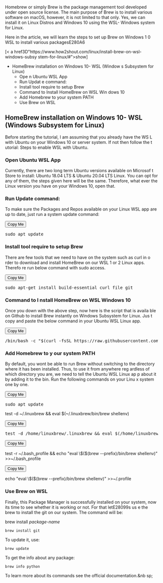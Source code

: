 <p>Homebrew or simply Brew is the package management tool developed under open source license. The main purpose of Brew is to install various software
 on macOS, however, it is not limited to that only. Yes, we can install it 
on Linux Distros and Windows 10 using the WSL- Windows system for Linux.</p
>
<p>Here in the article, we will learn the steps to set up Brew on Windows 1
0 WSL to install various packagesE280A6</p>
<div id3D"toc_container" class3D"no_bullets contracted" style3D"width: a
uto; display: table;"><p class3D"toc_title"> <span class3D"toc_toggle">[<
a href3D"https://www.how2shout.com/linux/install-brew-on-wsl-windows-subsy
stem-for-linux/#">show</a>]</span></p><ul class3D"toc_list" style3D"displ
ay: none;"><li><a href3D"https://www.how2shout.com/linux/install-brew-on-w
sl-windows-subsystem-for-linux/#HomeBrew_installation_on_Windows_10-_WSL_Wi
ndows_Subsystem_for_Linux">HomeBrew installation on Windows 10- WSL (Window
s Subsystem for Linux)</a><ul><li><a href3D"https://www.how2shout.com/linu
x/install-brew-on-wsl-windows-subsystem-for-linux/#Open_Ubuntu_WSL_App">Ope
n Ubuntu WSL App</a></li><li><a href3D"https://www.how2shout.com/linux/ins
tall-brew-on-wsl-windows-subsystem-for-linux/#Run_Update_command">Run Updat
e command:</a></li><li><a href3D"https://www.how2shout.com/linux/install-b
rew-on-wsl-windows-subsystem-for-linux/#Install_tool_require_to_setup_Brew"
>Install tool require to setup Brew</a></li><li><a href3D"https://www.how2
shout.com/linux/install-brew-on-wsl-windows-subsystem-for-linux/#Command_to
_Install_HomeBrew_on_WSL_Windows_10">Command to Install HomeBrew on WSL Win
dows 10</a></li><li><a href3D"https://www.how2shout.com/linux/install-brew
-on-wsl-windows-subsystem-for-linux/#Add_Homebrew_to_your_system_PATH">Add 
Homebrew to your system PATH</a></li><li><a href3D"https://www.how2shout.c
om/linux/install-brew-on-wsl-windows-subsystem-for-linux/#Use_Brew_on_WSL">
Use Brew on WSL</a></li></ul></li></ul></div>
<h2><span id3D"HomeBrew_installation_on_Windows_10-_WSL_Windows_Subsystem_
for_Linux">HomeBrew installation on Windows 10- WSL (Windows Subsystem for 
Linux)</span></h2>
<p>Before starting the tutorial, I am assuming that you already have the WS
L with Ubuntu on your Windows 10 or server system. If not then follow the t
utorial: <a href3D"https://www.how2shout.com/how-to/enable-windows-subsyst
em-linux-feature.html" target3D"_blank" rel3D"noopener noreferrer">Steps 
to enable WSL with Ubuntu.</a></p>
<h3><span id3D"Open_Ubuntu_WSL_App">Open Ubuntu WSL App</span></h3>
<p>Currently, there are two long term Ubuntu versions available on Microsof
t Store to install: Ubuntu 18.04 LTS &amp; Ubuntu 20.04 LTS Linux. You can 
opt for any of them, the steps given here will be the same. Therefore, what
ever the Linux version you have on your Windows 10, open that.</p>
<h3><span id3D"Run_Update_command">Run Update command:</span></h3>
<p>To make sure the Packages and Repos available on your Linux WSL app are 
up to date, just run a system update command:</p>
<span data-button-text3D"Copy Me" data-button-position3D"outside" data-bu
tton-copy-text3D"Copied!" data-style3D"button" data-button-title3D"Copy 
to Clipboard" data-selector3D"pre" class3D"copy-the-code-wrap copy-the-co
de-style-button copy-the-code-outside-wrap"><div class3D"copy-the-code-out
side"><button class3D"copy-the-code-button" data-style3D"button" title3D
"Copy to Clipboard">Copy Me</button></div><pre class3D"copy-the-code-targe
t">sudo apt update</pre></span>
<h3><span id3D"Install_tool_require_to_setup_Brew">Install tool require to
 setup Brew</span></h3>
<p>There are few tools that we need to have on the system such as curl in o
rder to download and install HomeBrew on our WSL 1 or 2 Linux apps. Therefo
re run below command with sudo access.</p>
<span data-button-text3D"Copy Me" data-button-position3D"outside" data-bu
tton-copy-text3D"Copied!" data-style3D"button" data-button-title3D"Copy 
to Clipboard" data-selector3D"pre" class3D"copy-the-code-wrap copy-the-co
de-style-button copy-the-code-outside-wrap"><div class3D"copy-the-code-out
side"><button class3D"copy-the-code-button" data-style3D"button" title3D
"Copy to Clipboard">Copy Me</button></div><pre class3D"copy-the-code-targe
t">sudo apt-get install build-essential curl file git</pre></span>
<h3><span id3D"Command_to_Install_HomeBrew_on_WSL_Windows_10">Command to I
nstall HomeBrew on WSL Windows 10</span></h3>
<p>Once you down with the above step, now here is the script that is availa
ble on Github to install Brew instantly on Windows Subsystem for Linux. Jus
t copy and paste the below command in your Ubuntu WSL Linux app.</p>
<span data-button-text3D"Copy Me" data-button-position3D"outside" data-bu
tton-copy-text3D"Copied!" data-style3D"button" data-button-title3D"Copy 
to Clipboard" data-selector3D"pre" class3D"copy-the-code-wrap copy-the-co
de-style-button copy-the-code-outside-wrap"><div class3D"copy-the-code-out
side"><button class3D"copy-the-code-button" data-style3D"button" title3D
"Copy to Clipboard">Copy Me</button></div><pre class3D"copy-the-code-targe
t">/bin/bash -c "$(curl -fsSL https://raw.githubusercontent.com/Homebrew/install/master/install.sh)"</pre></span>
<h3><span id3D"Add_Homebrew_to_your_system_PATH"><strong>Add Homebrew to y
our system PATH</strong></span></h3>
<p>By default, you wont be able to run Brew without switching to the directory where it has been installed. Thus, to use it from anywhere reg
ardless of which directory you are, we need to tell the Ubuntu WSL Linux ap
p about it by adding it to the bin. Run the following commands on your Linu
x system one by one.</p>
<span data-button-text3D"Copy Me" data-button-position3D"outside" data-bu
tton-copy-text3D"Copied!" data-style3D"button" data-button-title3D"Copy 
to Clipboard" data-selector3D"pre" class3D"copy-the-code-wrap copy-the-co
de-style-button copy-the-code-outside-wrap"><div class3D"copy-the-code-out
side"><button class3D"copy-the-code-button" data-style3D"button" title3D
"Copy to Clipboard">Copy Me</button></div><pre class3D"copy-the-code-targe
t">sudo apt update</pre></span>test -d ~/.linuxbrew &amp;&amp; eval $(~/.linuxbrew/bin/brew shellenv)</p></pre></span>
<span data-button-text3D"Copy Me" data-button-position3D"outside" data-bu
tton-copy-text3D"Copied!" data-style3D"button" data-button-title3D"Copy 
to Clipboard" data-selector3D"pre" class3D"copy-the-code-wrap copy-the-co
de-style-button copy-the-code-outside-wrap"><div class3D"copy-the-code-out
side"><button class3D"copy-the-code-button" data-style3D"button" title3D
"Copy to Clipboard">Copy Me</button></div><pre class3D"copy-the-code-targe
t">test -d /home/linuxbrew/.linuxbrew &amp;&amp; eval $(/home/linuxbrew/.linuxbrew/bin/brew shellenv)</pre></span>
<span data-button-text3D"Copy Me" data-button-position3D"outside" data-bu
tton-copy-text3D"Copied!" data-style3D"button" data-button-title3D"Copy 
to Clipboard" data-selector3D"pre" class3D"copy-the-code-wrap copy-the-co
de-style-button copy-the-code-outside-wrap"><div class3D"copy-the-code-out
side"><button class3D"copy-the-code-button" data-style3D"button" title3D
"Copy to Clipboard">Copy Me</button></div></p>test -r ~/.bash_profile &amp;&amp; echo "eval \$($(brew --prefix)/bin/brew shellenv)" &gt;&gt;~/.bash_profile</p>
<span data-button-text3D"Copy Me" data-button-position3D"outside" data-bu
tton-copy-text3D"Copied!" data-style3D"button" data-button-title3D"Copy 
to Clipboard" data-selector3D"pre" class3D"copy-the-code-wrap copy-the-co
de-style-button copy-the-code-outside-wrap"><div class3D"copy-the-code-out
side"><button class3D"copy-the-code-button" data-style3D"button" title3D
"Copy to Clipboard">Copy Me</button></div></p>echo "eval \$($(brew --prefix)/bin/brew shellenv)" &gt;&gt;~/.profile</p>
<h3><span id3D"Use_Brew_on_WSL">Use Brew on WSL</span></h3>
<p>Finally, this Package Manager is successfully installed on your system, 
now its time to see whether it is working or not. For that letE28099s us
e the brew to install the git on our system. The command will be:</p>
brew install <em>package-name</em></p>


</div>
</div>
<div style3D"clear: both;"></div> </div>
<p><code>brew install git</code></p>
<p>To update it, use:</p>
<p><code>brew update</code></p>
<p>To get the info about any package:</p>
<p><code>brew info python</code></p>
<p>To learn more about its commands see the<a href3D"https://docs.brew.sh/
" target3D"_blank" rel3D"noopener noreferrer"> official documentation.&nb
sp;</a></p>
